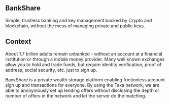 <p align='center'>
 <img src=""/>
</p>

BankShare
---

Simple, trustless banking and key management backed by Crypto and blockchain, without the mess of managing private and public keys.


## Context
About 1.7 billion adults remain unbanked - without an account at a financial institution or through a mobile money provider. Many well known exchanges allow you to hold and trade funds, but require identity verification, proof of address, social security, etc. just to sign up.

BankShare is a private wealth storage platform enabling frictionless account sign up and transactions for everyone. By using the Taxa network, we are able to anonymously set up lending offers without disclosing the depth or number of offers in the network and let the server do the matching.
